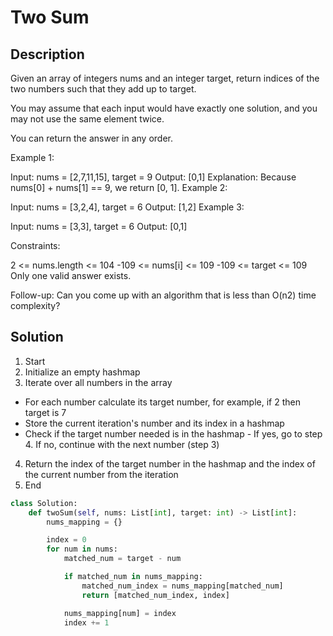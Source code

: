 # Two Sum
## Description
Given an array of integers nums and an integer target, return indices of the two numbers such that they add up to target.

You may assume that each input would have exactly one solution, and you may not use the same element twice.

You can return the answer in any order.

 

Example 1:

Input: nums = [2,7,11,15], target = 9
Output: [0,1]
Explanation: Because nums[0] + nums[1] == 9, we return [0, 1].
Example 2:

Input: nums = [3,2,4], target = 6
Output: [1,2]
Example 3:

Input: nums = [3,3], target = 6
Output: [0,1]
 

Constraints:

2 <= nums.length <= 104
-109 <= nums[i] <= 109
-109 <= target <= 109
Only one valid answer exists.
 

Follow-up: Can you come up with an algorithm that is less than O(n2) time complexity?

## Solution
1. Start
2. Initialize an empty hashmap
3. Iterate over all numbers in the array
- For each number calculate its target number, for example, if 2 then target is 7
- Store the current iteration's number and its index in a hashmap
- Check if the target number needed is in the hashmap - If yes, go to step 4. If no, continue with the next number (step 3)
4. Return the index of the target number in the hashmap and the index of the current number from the iteration
5. End

```python
class Solution:
    def twoSum(self, nums: List[int], target: int) -> List[int]:
        nums_mapping = {}

        index = 0
        for num in nums:
            matched_num = target - num

            if matched_num in nums_mapping:
                matched_num_index = nums_mapping[matched_num]
                return [matched_num_index, index]

            nums_mapping[num] = index
            index += 1 
```
